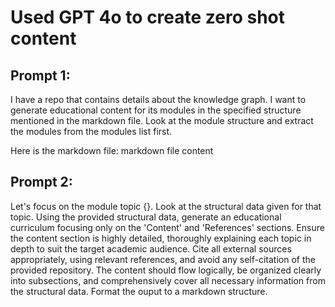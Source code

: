 # Used GPT 4o to create zero shot content

## Prompt 1:

I have a repo that contains details about the knowledge graph. I want to generate educational content for its modules in the specified structure mentioned in the markdown file. Look at the module structure and extract the modules from the modules list first.

Here is the markdown file:
markdown file content

## Prompt 2:

Let's focus on the module topic {}. Look at the structural data given for that topic. Using the provided structural data, generate an educational curriculum focusing only on the 'Content' and 'References' sections. Ensure the content section is highly detailed, thoroughly explaining each topic in depth to suit the target academic audience. Cite all external sources appropriately, using relevant references, and avoid any self-citation of the provided repository. The content should flow logically, be organized clearly into subsections, and comprehensively cover all necessary information from the structural data. Format the ouput to a markdown structure.
